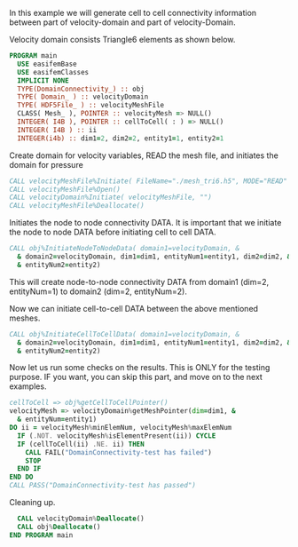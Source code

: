 In this example we will generate cell to cell connectivity information between part of velocity-domain and part of velocity-Domain.

Velocity domain consists Triangle6 elements as shown below.

```fortran
PROGRAM main
  USE easifemBase
  USE easifemClasses
  IMPLICIT NONE
  TYPE(DomainConnectivity_) :: obj
  TYPE( Domain_ ) :: velocityDomain
  TYPE( HDF5File_ ) :: velocityMeshFile
  CLASS( Mesh_ ), POINTER :: velocityMesh => NULL()
  INTEGER( I4B ), POINTER :: cellToCell( : ) => NULL()
  INTEGER( I4B ) :: ii
  INTEGER(i4b) :: dim1=2, dim2=2, entity1=1, entity2=1
```

Create domain for velocity variables, READ the mesh file, and initiates the domain for pressure

```fortran
CALL velocityMeshFile%Initiate( FileName="./mesh_tri6.h5", MODE="READ" )
CALL velocityMeshFile%Open()
CALL velocityDomain%Initiate( velocityMeshFile, "")
CALL velocityMeshFile%Deallocate()
```

Initiates the node to node connectivity DATA. It is important that we initiate the node to node DATA before initiating cell to cell DATA.

```fortran
CALL obj%InitiateNodeToNodeData( domain1=velocityDomain, &
  & domain2=velocityDomain, dim1=dim1, entityNum1=entity1, dim2=dim2, &
  & entityNum2=entity2)
```

This will create node-to-node connectivity DATA from domain1 (dim=2, entityNum=1) to domain2 (dim=2, entityNum=2).

Now we can initiate cell-to-cell DATA between the above mentioned meshes.

```fortran
CALL obj%InitiateCellToCellData( domain1=velocityDomain, &
  & domain2=velocityDomain, dim1=dim1, entityNum1=entity1, dim2=dim2, &
  & entityNum2=entity2)
```

Now let us run some checks on the results. This is ONLY for the testing purpose. IF you want, you can skip this part, and move on to the next examples.

```fortran
cellToCell => obj%getCellToCellPointer()
velocityMesh => velocityDomain%getMeshPointer(dim=dim1, &
  & entityNum=entity1)
DO ii = velocityMesh%minElemNum, velocityMesh%maxElemNum
  IF (.NOT. velocityMesh%isElementPresent(ii)) CYCLE
  IF (cellToCell(ii) .NE. ii) THEN
    CALL FAIL("DomainConnectivity-test has failed")
    STOP
  END IF
END DO
CALL PASS("DomainConnectivity-test has passed")
```

Cleaning up.

```fortran
  CALL velocityDomain%Deallocate()
  CALL obj%Deallocate()
END PROGRAM main
```
